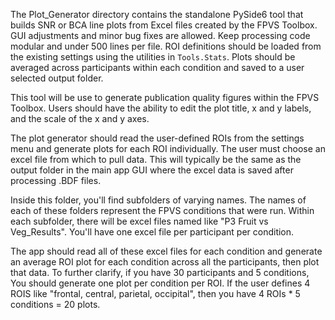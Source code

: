 The Plot_Generator directory contains the standalone PySide6 tool that builds SNR
or BCA line plots from Excel files created by the FPVS Toolbox. GUI adjustments
and minor bug fixes are allowed. Keep processing code modular and under 500 lines
per file. ROI definitions should be loaded from the existing settings using the
utilities in `Tools.Stats`. Plots should be averaged across participants within
each condition and saved to a user selected output folder.

This tool will be use to generate publication quality figures within the FPVS Toolbox. Users should have the ability
to edit the plot title, x and y labels, and the scale of the x and y axes.

The plot generator should read the user-defined ROIs from the settings menu and generate plots for each ROI 
individually. The user must choose an excel file from which to pull data. This will typically be the same as the 
output folder in the main app GUI where the excel data is saved after processing .BDF files. 

Inside this folder, you'll find subfolders of varying names. The names of each of these folders represent the FPVS
conditions that were run. Within each subfolder, there will be excel files named like "P3 Fruit vs Veg_Results". 
You'll have one excel file per participant per condition. 

The app should read all of these excel files for each condition and generate an average ROI plot for each condition 
across all the participants, then plot that data. To further clarify, if you have 30 participants and 5 conditions,
You should generate one plot per condition per ROI. If the user defines 4 ROIS like "frontal, central, parietal, 
occipital", then you have 4 ROIs * 5 conditions = 20 plots. 


